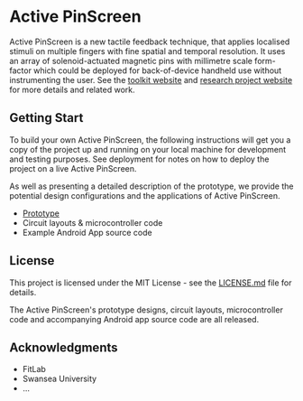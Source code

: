# Active PinScreen
Active PinScreen is a new tactile feedback technique, that applies localised stimuli on multiple fingers with fine spatial and temporal resolution. It uses an array of solenoid-actuated magnetic pins with millimetre scale form-factor which could be deployed for back-of-device handheld use without instrumenting the user.
See the [toolkit website](https://breaking-the-glass.com/toolkit.html) and [research project website](https://breaking-the-glass.com) for more details and related work.
## Getting Start
To build your own Active PinScreen, the following instructions will get you a copy of the project up and running on your local machine for development and testing purposes. See deployment for notes on how to deploy the project on a live Active PinScreen.

As well as presenting a detailed description of the prototype, we provide the potential design configurations and the applications of Active PinScreen.

* [Prototype](Electronics%20and%20microcontroller%20code/)
* Circuit layouts & microcontroller code
* Example Android App source code

## License

This project is licensed under the MIT License - see the [LICENSE.md](LICENSE.md) file for details.

The Active PinScreen's prototype designs, circuit layouts, microcontroller code and accompanying Android app source code are all released.

## Acknowledgments

* FitLab
* Swansea University
* ...
